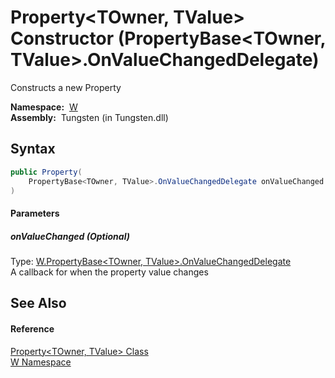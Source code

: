 Property&lt;TOwner, TValue> Constructor (PropertyBase&lt;TOwner, TValue>.OnValueChangedDelegate)
================================================================================================
   Constructs a new Property

  **Namespace:**  [W][1]  
  **Assembly:**  Tungsten (in Tungsten.dll)

Syntax
------

```csharp
public Property(
	PropertyBase<TOwner, TValue>.OnValueChangedDelegate onValueChanged = null
)
```

#### Parameters

##### *onValueChanged* (Optional)
Type: [W.PropertyBase&lt;TOwner, TValue>.OnValueChangedDelegate][2]  
A callback for when the property value changes


See Also
--------

#### Reference
[Property&lt;TOwner, TValue> Class][3]  
[W Namespace][1]  

[1]: ../README.md
[2]: ../PropertyBase_2_OnValueChangedDelegate/README.md
[3]: README.md